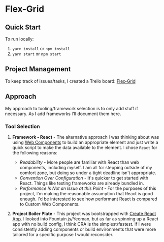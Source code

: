 # Flex-Grid

## Quick Start

To run locally:
1. `yarn install` or `npm install`
1. `yarn start` or `npm start`

## Project Management

To keep track of issues/tasks, I created a Trello board: [Flex-Grid](https://trello.com/b/rRxMpxnG)

## Approach

My approach to tooling/framework selection is to only add stuff if necessary. As I add frameworks I'll document them here.

### Tool Selection

1. **Framework - React** - The alternative approach I was thinking about was using [Web Components](https://developer.mozilla.org/en-US/docs/Web/Web_Components) to build an appropriate element and just write a quick script to make the data available to the element. I chose `React` for the following reasons:
    - *Readability* - More people are familiar with React than web components, including myself. I am all for stepping outside of my comfort zone, but doing so under a tight deadline isn't appropriate.
    - *Convention Over Configuration* - It's quicker to get started with React. Things like testing frameworks are already bundled in.
    - *Performance Is Not an Issue at this Point* - For the purposes of this project, I'm making the reasonable assumption that React is good enough. I'd be interested to see how performant React is compared to Custom Web Components.

1. **Project Boiler Plate** - This project was bootstrapped with [Create React App](https://github.com/facebookincubator/create-react-app). I looked into Fountain.js/Yeoman, but as far as spinning up a React app with no build config, I think CRA is the simplest/fastest. If I were consistently adding components or build environments that were more tailored for a specific purpose I would reconsider.
